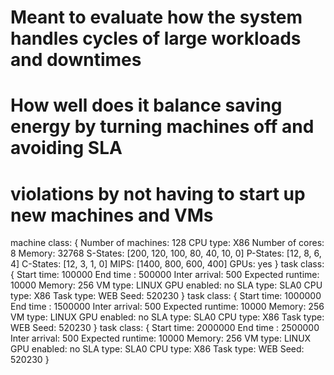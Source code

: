 # Meant to evaluate how the system handles cycles of large workloads and downtimes
# How well does it balance saving energy by turning machines off and avoiding SLA 
# violations by not having to start up new machines and VMs

machine class:
{
        Number of machines: 128
        CPU type: X86
        Number of cores: 8
        Memory: 32768
        S-States: [200, 120, 100, 80, 40, 10, 0]
        P-States: [12, 8, 6, 4]
        C-States: [12, 3, 1, 0]
        MIPS: [1400, 800, 600, 400]
        GPUs: yes
}
task class:
{
        Start time: 100000
        End time : 500000
        Inter arrival: 500
        Expected runtime: 10000
        Memory: 256
        VM type: LINUX
        GPU enabled: no
        SLA type: SLA0
        CPU type: X86
        Task type: WEB
        Seed: 520230
}
task class:
{
        Start time: 1000000
        End time : 1500000
        Inter arrival: 500
        Expected runtime: 10000
        Memory: 256
        VM type: LINUX
        GPU enabled: no
        SLA type: SLA0
        CPU type: X86
        Task type: WEB
        Seed: 520230
}
task class:
{
        Start time: 2000000
        End time : 2500000
        Inter arrival: 500
        Expected runtime: 10000
        Memory: 256
        VM type: LINUX
        GPU enabled: no
        SLA type: SLA0
        CPU type: X86
        Task type: WEB
        Seed: 520230
}
